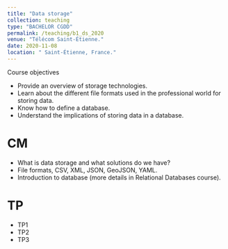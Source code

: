 ```yaml
---
title: "Data storage"
collection: teaching
type: "BACHELOR CGDD"
permalink: /teaching/b1_ds_2020
venue: "Télécom Saint-Étienne."
date: 2020-11-08
location: " Saint-Étienne, France."
---
```


Course objectives
 - Provide an overview of storage technologies.
 - Learn about the different file formats used in the professional world for storing data.
 - Know how to define a database.
 - Understand the implications of storing data in a database.

CM
======
- What is data storage and what solutions do we have?
- File formats, CSV, XML, JSON, GeoJSON, YAML.
- Introduction to database (more details in Relational Databases course).


TP
======
- TP1
- TP2
- TP3

